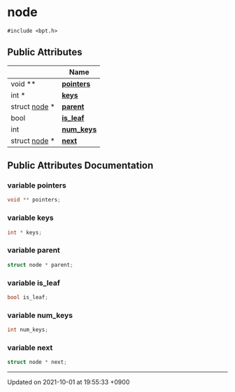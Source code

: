 

# node






`#include <bpt.h>`

## Public Attributes

|                | Name           |
| -------------- | -------------- |
| void ** | **[pointers](/Classes/node#variable-pointers)**  |
| int * | **[keys](/Classes/node#variable-keys)**  |
| struct <a href="/Classes/node">node</a> * | **[parent](/Classes/node#variable-parent)**  |
| bool | **[is_leaf](/Classes/node#variable-is_leaf)**  |
| int | **[num_keys](/Classes/node#variable-num_keys)**  |
| struct <a href="/Classes/node">node</a> * | **[next](/Classes/node#variable-next)**  |

## Public Attributes Documentation

### variable pointers

```cpp
void ** pointers;
```


### variable keys

```cpp
int * keys;
```


### variable parent

```cpp
struct node * parent;
```


### variable is_leaf

```cpp
bool is_leaf;
```


### variable num_keys

```cpp
int num_keys;
```


### variable next

```cpp
struct node * next;
```


-------------------------------

Updated on 2021-10-01 at 19:55:33 +0900